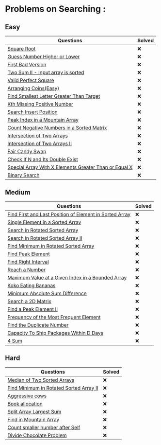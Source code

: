 # Problems on Searching :

## Easy
| Questions | Solved |
| --------- | ------ |
[Square Root](https://leetcode.com/problems/sqrtx/) | :x: |
[Guess Number Higher or Lower](https://leetcode.com/problems/guess-number-higher-or-lower/) | :x: |
[First Bad Version](https://leetcode.com/problems/first-bad-version/) | :x: |
[Two Sum II - Input array is sorted](https://leetcode.com/problems/two-sum-ii-input-array-is-sorted/) | :x: |
[Valid Perfect Square](https://leetcode.com/problems/valid-perfect-square/) | :x: |
[Arranging Coins(Easy)](https://leetcode.com/problems/arranging-coins/) | :x: |
[Find Smallest Letter Greater Than Target](https://leetcode.com/problems/find-smallest-letter-greater-than-target/) | :x: |
[Kth Missing Positive Number](https://leetcode.com/problems/kth-missing-positive-number/) | :x: |
[Search Insert Position](https://leetcode.com/problems/search-insert-position/) | :x: |
[Peak Index in a Mountain Array](https://leetcode.com/problems/peak-index-in-a-mountain-array/) | :x: |
[Count Negative Numbers in a Sorted Matrix](https://leetcode.com/problems/count-negative-numbers-in-a-sorted-matrix/) | :x: |
[Intersection of Two Arrays](https://leetcode.com/problems/intersection-of-two-arrays/) | :x: |
[Intersection of Two Arrays II](https://leetcode.com/problems/intersection-of-two-arrays-ii/) | :x: |
[Fair Candy Swap](https://leetcode.com/problems/fair-candy-swap/) | :x: |
[Check If N and Its Double Exist](https://leetcode.com/problems/check-if-n-and-its-double-exist/) | :x: |
[Special Array With X Elements Greater Than or Equal X](https://leetcode.com/problems/special-array-with-x-elements-greater-than-or-equal-x/) | :x: |
[Binary Search](https://leetcode.com/problems/binary-search/) | :x: |

## Medium
| Questions | Solved |
| --------- | ------ |
[Find First and Last Position of Element in Sorted Array](https://leetcode.com/problems/find-first-and-last-position-of-element-in-sorted-array/) | :x: |
[Single Element in a Sorted Array](https://leetcode.com/problems/single-element-in-a-sorted-array/) | :x: |
[Search in Rotated Sorted Array](https://leetcode.com/problems/search-in-rotated-sorted-array/) | :x: |
[Search in Rotated Sorted Array II](https://leetcode.com/problems/search-in-rotated-sorted-array-ii/) | :x: |
[Find Minimum in Rotated Sorted Array](https://leetcode.com/problems/find-minimum-in-rotated-sorted-array/) | :x: |
[Find Peak Element](https://leetcode.com/problems/find-peak-element/) | :x: |
[Find Right Interval](https://leetcode.com/problems/find-right-interval/) | :x: |
[Reach a Number](https://leetcode.com/problems/reach-a-number/) | :x: |
[Maximum Value at a Given Index in a Bounded Array](https://leetcode.com/problems/maximum-value-at-a-given-index-in-a-bounded-array/) | :x: |
[Koko Eating Bananas](https://leetcode.com/problems/koko-eating-bananas/) | :x: |
[Minimum Absolute Sum Difference](https://leetcode.com/problems/minimum-absolute-sum-difference/) | :x: |
[Search a 2D Matrix](https://leetcode.com/problems/search-a-2d-matrix/) | :x: |
[Find a Peak Element II](https://leetcode.com/problems/find-a-peak-element-ii/) | :x: |
[Frequency of the Most Frequent Element](https://leetcode.com/problems/frequency-of-the-most-frequent-element/) | :x: |
[Find the Duplicate Number](https://leetcode.com/problems/find-the-duplicate-number/) | :x: |
[Capacity To Ship Packages Within D Days](https://leetcode.com/problems/capacity-to-ship-packages-within-d-days/) | :x: |
[4 Sum](https://leetcode.com/problems/4sum/) | :x: |

## Hard
| Questions | Solved |
| --------- | ------ |
[Median of Two Sorted Arrays](https://leetcode.com/problems/median-of-two-sorted-arrays/) | :x: |
[Find Minimum in Rotated Sorted Array II](https://leetcode.com/problems/find-minimum-in-rotated-sorted-array-ii/) | :x: |
[Aggressive cows](https://www.spoj.com/problems/AGGRCOW/) | :x: |
[Book allocation](https://www.geeksforgeeks.org/allocate-minimum-number-pages/) | :x: |
[Split Array Largest Sum](https://leetcode.com/problems/split-array-largest-sum/) | :x: |
[Find in Mountain Array](https://leetcode.com/problems/find-in-mountain-array/) | :x: |
[Count smaller number after Self](https://leetcode.com/problems/count-of-smaller-numbers-after-self/) | :x: |
[Divide Chocolate Problem](https://curiouschild.github.io/leetcode/2019/06/21/divide-chocolate.html) | :x: |